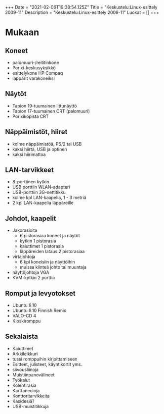 +++
Date = "2021-02-06T19:38:54.125Z"
Title = "Keskustelu:Linux-esittely 2009-11"
Description = "Keskustelu:Linux-esittely 2009-11"
Luokat = []
+++

Mukaan
======

Koneet
------

-   palomuuri-/reititinkone
-   Porixi-keskusyksikkö
-   esittelykone HP Compaq
-   läppärit varakoneiksi

Näytöt
------

-   Tapion 19-tuumainen littunäyttö
-   Tapion 17-tuumainen CRT (palomuuri)
-   Porixikopista CRT

Näppäimistöt, hiiret
--------------------

-   kolme näppäimistöä, PS/2 tai USB
-   kaksi hiirtä, USB ja optinen
-   kaksi hiirimattoa

LAN-tarvikkeet
--------------

-   8-porttinen kytkin
-   USB porttiin WLAN-adapteri
-   USB-porttiin 3G-nettitikku
-   kolme kpl LAN-kaapelia, 1 - 3 metriä
-   2 kpl LAN-kaapelia läppäreille

Johdot, kaapelit
----------------

-   Jakorasioita
    -   6 pistorasiaa koneet ja näytöt
    -   kytkin 1 pistorasia
    -   kaiuttimet 1 pistorasia
    -   läppäreiden lataus 2 pistorasiaa
-   virtajohtoja
    -   6 kpl koneisiin ja näyttöihin
    -   muissa kiinteä johto tai muuntaja
-   näyttöjohtoja VGA
-   KVM-kytkin 2 porttia

Romput ja levyotokset
---------------------

-   Ubuntu 9.10
-   Ubuntu 9.10 Finnish Remix
-   VALO-CD 4
-   Kioskiromppu

Sekalaista
----------

-   Kaiuttimet
-   Arkkileikkuri
-   tussi romppuihin kirjoittamiseen
-   Esitteet, julisteet, käyntikortit yms.
-   siivousliinoja
-   Muistiinpanovälineet
-   Työkalut
-   Kolehtirasia
-   Karttaneuloja
-   Konttoritarvikkeita
-   Käsidesiä?
-   USB-muistitikkuja


